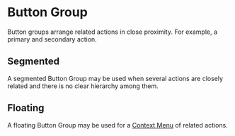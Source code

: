 # Button Group

Button groups arrange related actions in close proximity. For example, a primary and secondary action.

## Segmented
A segmented Button Group may be used when several actions are closely related and there is no clear hierarchy among them.

## Floating
A floating Button Group may be used for a [Context Menu](/components/detail/context-menu) of related actions.
